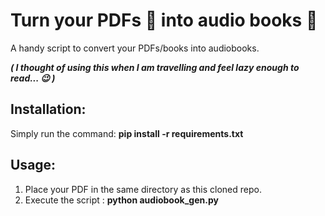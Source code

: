 # Turn your PDFs :bookmark_tabs: into audio books :musical_note:
A handy script to convert your PDFs/books into audiobooks.

***( I thought of using this when I am travelling and feel lazy enough to read... :wink: )***

## Installation:
Simply run the command: **pip install -r requirements.txt**

## Usage:
1. Place your PDF in the same directory as this cloned repo.
2. Execute the script : **python audiobook_gen.py**
